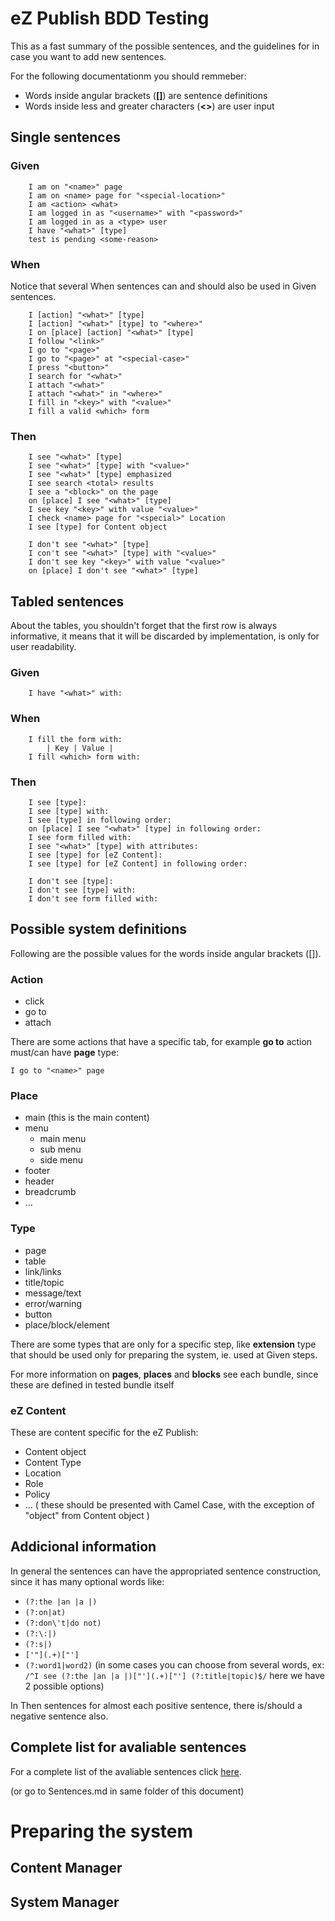 # eZ Publish BDD Testing

This as a fast summary of the possible sentences,
and the guidelines for in case you want to add new sentences.

For the following documentationm you should remmeber:

* Words inside angular brackets (**[]**) are sentence definitions
* Words inside less and greater characters (**<>**) are user input



## Single sentences


### Given

```
    I am on "<name>" page
    I am on <name> page for "<special-location>"
    I am <action> <what>
    I am logged in as "<username>" with "<password>"
    I am logged in as a <type> user
    I have "<what>" [type]
    test is pending <some-reason>
```


### When

Notice that several When sentences can and should also be used in Given sentences.

```
    I [action] "<what>" [type]
    I [action] "<what>" [type] to "<where>"
    I on [place] [action] "<what>" [type]
    I follow "<link>"
    I go to "<page>"
    I go to "<page>" at "<special-case>"
    I press "<button>"
    I search for "<what>"
    I attach "<what>"
    I attach "<what>" in "<where>"
    I fill in "<key>" with "<value>"
    I fill a valid <which> form
```


### Then

```
    I see "<what>" [type]
    I see "<what>" [type] with "<value>"
    I see "<what>" [type] emphasized
    I see search <total> results
    I see a "<block>" on the page
    on [place] I see "<what>" [type]
    I see key "<key>" with value "<value>"
    I check <name> page for "<special>" Location
    I see [type] for Content object
```

```
    I don't see "<what>" [type]
    I con't see "<what>" [type] with "<value>"
    I don't see key "<key>" with value "<value>"
    on [place] I don't see "<what>" [type]
```



## Tabled sentences

About the tables, you shouldn't forget that the first row is always informative,
it means that it will be discarded by implementation, is only for user
readability.


### Given

```
    I have "<what>" with:
```

### When

```
    I fill the form with:
        | Key | Value |
    I fill <which> form with:
```


### Then

```
    I see [type]:
    I see [type] with:
    I see [type] in following order:
    on [place] I see "<what>" [type] in following order:
    I see form filled with:
    I see "<what>" [type] with attributes:
    I see [type] for [eZ Content]:
    I see [type] for [eZ Content] in following order:
```

```
    I don't see [type]:
    I don't see [type] with:
    I don't see form filled with:
```


## Possible system definitions

Following are the possible values for the words inside angular brackets ([]).


### Action
* click
* go to
* attach

There are some actions that have a specific tab, for example **go to** action
must/can have **page** type:

    I go to "<name>" page


### Place
* main (this is the main content)
* menu
    * main menu
    * sub menu
    * side menu
* footer
* header
* breadcrumb
* ...


### Type
* page
* table
* link/links
* title/topic
* message/text
* error/warning
* button
* place/block/element

There are some types that are only for a specific step, like **extension** type
that should be used only for preparing the system, ie. used at Given steps.

For more information on **pages**, **places** and **blocks** see each bundle,
since these are defined in tested bundle itself


### eZ Content

These are content specific for the eZ Publish:
* Content object
* Content Type
* Location
* Role
* Policy
* ...
( these should be presented with Camel Case, with the exception of "object" from
Content object )



## Addicional information

In general the sentences can have the appropriated sentence construction,
since it has many optional words like:
* ```(?:the |an |a |)```
* ```(?:on|at)```
* ```(?:don\'t|do not)```
* ```(?:\:|)```
* ```(?:s|)```
* ```['"](.+)["']```
* ```(?:word1|word2)``` (in some cases you can choose from several words,
ex: ```/^I see (?:the |an |a |)["'](.+)["'] (?:title|topic)$/``` here we have
2 possible options)

In Then sentences for almost each positive sentence, there is/should a negative
sentence also.


## Complete list for avaliable sentences

For a complete list of the avaliable sentences click [here](http://example.net/).

(or go to Sentences.md in same folder of this document)



# Preparing the system

## Content Manager

## System Manager